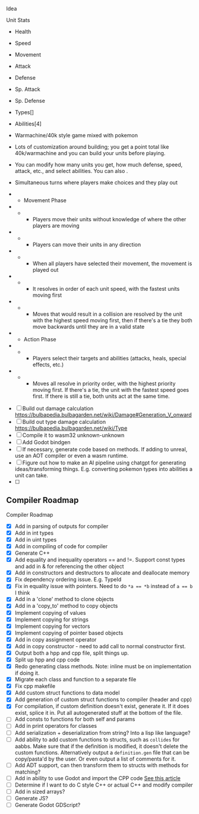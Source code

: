 Idea

Unit Stats

- Health
- Speed
- Movement
- Attack
- Defense
- Sp. Attack
- Sp. Defense
- Types[]
- Abilities[4]

- Warmachine/40k style game mixed with pokemon
- Lots of customization around building; you get a point total like 40k/warmachine and you can build your units before playing.
- You can modify how many units you get, how much defense, speed, attack, etc., and select abilities. You can also .
- Simultaneous turns where players make choices and they play out
- - Movement Phase
- - - Players move their units without knowledge of where the other players are moving
- - - Players can move their units in any direction
- - - When all players have selected their movement, the movement is played out
- - - It resolves in order of each unit speed, with the fastest units moving first
- - - Moves that would result in a collision are resolved by the unit with the highest speed moving first, then if there's a tie they both move backwards until they are in a valid state
- - Action Phase
- - - Players select their targets and abilities (attacks, heals, special effects, etc.)
- - - Moves all resolve in priority order, with the highest priority moving first. If there's a tie, the unit with the fastest speed goes first. If there is still a tie, both units act at the same time.

- [ ] Build out damage calculation https://bulbapedia.bulbagarden.net/wiki/Damage#Generation_V_onward
- [ ] Build out type damage calculation https://bulbapedia.bulbagarden.net/wiki/Type
- [ ] Compile it to wasm32 unknown-unknown
- [ ] Add Godot bindgen
- [ ] If necessary, generate code based on methods. If adding to unreal, use an AOT compiler or even a wasm runtime.
- [ ] Figure out how to make an AI pipeline using chatgpt for generating ideas/transforming things. E.g. converting pokemon types into abilities a unit can take.
- [ ]

## Compiler Roadmap

Compiler Roadmap

- [x] Add in parsing of outputs for compiler
- [x] Add in int types
- [x] Add in uint types
- [x] Add in compiling of code for compiler
- [x] Generate C++
- [x] Add equality and inequality operators == and !=. Support const types and add in & for referencing the other object
- [x] Add in constructors and destructors to allocate and deallocate memory
- [x] Fix dependency ordering issue. E.g. TypeId
- [x] Fix in equality issue with pointers. Need to do `*a == *b` instead of `a == b` I think
- [x] Add in a 'clone' method to clone objects
- [x] Add in a 'copy_to' method to copy objects
- [x] Implement copying of values
- [x] Implement copying for strings
- [x] Implement copying for vectors
- [x] Implement copying of pointer based objects
- [x] Add in copy assignment operator
- [x] Add in copy constructor - need to add call to normal constructor first.
- [x] Output both a hpp and cpp file, split things up.
- [x] Split up hpp and cpp code
- [x] Redo generating class methods. Note: inline must be on implementation if doing it.
- [x] Migrate each class and function to a separate file
- [x] Fix cpp makefile
- [x] Add custom struct functions to data model
- [x] Add generation of custom struct functions to compiler (header and cpp)
- [x] For compilation, if custom definition doesn't exist, generate it. If it does exist, splice it in. Put all autogenerated stuff at the bottom of the file.
- [ ] Add consts to functions for both self and params
- [ ] Add in print operators for classes
- [ ] Add serialization + deserialization from string? Into a lisp like language?
- [ ] Add ability to add custom functions to structs, such as `collides` for aabbs. Make sure that if the definition is modified, it doesn't delete the custom functions. Alternatively output a `definition.gen` file that can be copy/pasta'd by the user. Or even output a list of comments for it.
- [ ] Add ADT support, can then transform them to structs with methods for matching?
- [ ] Add in ability to use Godot and import the CPP code [See this article](https://docs.godotengine.org/en/stable/contributing/development/core_and_modules/custom_modules_in_cpp.html#doc-custom-modules-in-cpp)
- [ ] Determine if I want to do C style C++ or actual C++ and modify compiler
- [ ] Add in sized arrays?
- [ ] Generate JS?
- [ ] Generate Godot GDScript?

